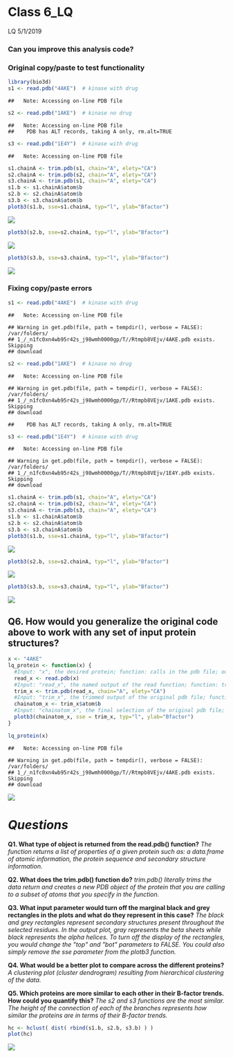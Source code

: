 Class 6\_LQ
================
LQ
5/1/2019

### Can you improve this analysis code?

### Original copy/paste to test functionality

``` r
library(bio3d)
s1 <- read.pdb("4AKE")  # kinase with drug
```

    ##   Note: Accessing on-line PDB file

``` r
s2 <- read.pdb("1AKE")  # kinase no drug
```

    ##   Note: Accessing on-line PDB file
    ##    PDB has ALT records, taking A only, rm.alt=TRUE

``` r
s3 <- read.pdb("1E4Y")  # kinase with drug
```

    ##   Note: Accessing on-line PDB file

``` r
s1.chainA <- trim.pdb(s1, chain="A", elety="CA")
s2.chainA <- trim.pdb(s2, chain="A", elety="CA")
s3.chainA <- trim.pdb(s1, chain="A", elety="CA")
s1.b <- s1.chainA$atom$b
s2.b <- s2.chainA$atom$b
s3.b <- s3.chainA$atom$b
plotb3(s1.b, sse=s1.chainA, typ="l", ylab="Bfactor")
```

![](RMD_Lecture6HW_LQ_files/figure-markdown_github/unnamed-chunk-1-1.png)

``` r
plotb3(s2.b, sse=s2.chainA, typ="l", ylab="Bfactor")
```

![](RMD_Lecture6HW_LQ_files/figure-markdown_github/unnamed-chunk-1-2.png)

``` r
plotb3(s3.b, sse=s3.chainA, typ="l", ylab="Bfactor")
```

![](RMD_Lecture6HW_LQ_files/figure-markdown_github/unnamed-chunk-1-3.png)

### Fixing copy/paste errors

``` r
s1 <- read.pdb("4AKE")  # kinase with drug
```

    ##   Note: Accessing on-line PDB file

    ## Warning in get.pdb(file, path = tempdir(), verbose = FALSE): /var/folders/
    ## 1_/_n1fc0xn4wb95r42s_j98wmh0000gp/T//Rtmpb8VEjv/4AKE.pdb exists. Skipping
    ## download

``` r
s2 <- read.pdb("1AKE")  # kinase no drug
```

    ##   Note: Accessing on-line PDB file

    ## Warning in get.pdb(file, path = tempdir(), verbose = FALSE): /var/folders/
    ## 1_/_n1fc0xn4wb95r42s_j98wmh0000gp/T//Rtmpb8VEjv/1AKE.pdb exists. Skipping
    ## download

    ##    PDB has ALT records, taking A only, rm.alt=TRUE

``` r
s3 <- read.pdb("1E4Y")  # kinase with drug
```

    ##   Note: Accessing on-line PDB file

    ## Warning in get.pdb(file, path = tempdir(), verbose = FALSE): /var/folders/
    ## 1_/_n1fc0xn4wb95r42s_j98wmh0000gp/T//Rtmpb8VEjv/1E4Y.pdb exists. Skipping
    ## download

``` r
s1.chainA <- trim.pdb(s1, chain="A", elety="CA")
s2.chainA <- trim.pdb(s2, chain="A", elety="CA")
s3.chainA <- trim.pdb(s3, chain="A", elety="CA")
s1.b <- s1.chainA$atom$b
s2.b <- s2.chainA$atom$b
s3.b <- s3.chainA$atom$b
plotb3(s1.b, sse=s1.chainA, typ="l", ylab="Bfactor")
```

![](RMD_Lecture6HW_LQ_files/figure-markdown_github/unnamed-chunk-2-1.png)

``` r
plotb3(s2.b, sse=s2.chainA, typ="l", ylab="Bfactor")
```

![](RMD_Lecture6HW_LQ_files/figure-markdown_github/unnamed-chunk-2-2.png)

``` r
plotb3(s3.b, sse=s3.chainA, typ="l", ylab="Bfactor")
```

![](RMD_Lecture6HW_LQ_files/figure-markdown_github/unnamed-chunk-2-3.png)

**Q6. How would you generalize the original code above to work with any set of input protein structures?**
----------------------------------------------------------------------------------------------------------

``` r
x <- "4AKE"
lq_protein <- function(x) {
  #Input: "x", the desired protein; function: calls in the pdb file; output: file of class pdb
  read_x <- read.pdb(x)
  #Input: "read_x", the named output of the read function; function: trims the original pdb file to only read (and provide a name vector) of the alpha carbons on the alpha chain; output: trimmed pdb file
  trim_x <- trim.pdb(read_x, chain="A", elety="CA")
  #Input: "trim_x", the trimmed output of the original pdb file; function: selects the atoms and b factors from the trimmed file; output: 
  chainatom_x <- trim_x$atom$b
  #Input: "chainatom_x", the final selection of the original pdb file; function: uses the bio3d package to plot our trimmed and selected data of the desired protein; output: specified plot
  plotb3(chainatom_x, sse = trim_x, typ="l", ylab="Bfactor")
}

lq_protein(x)
```

    ##   Note: Accessing on-line PDB file

    ## Warning in get.pdb(file, path = tempdir(), verbose = FALSE): /var/folders/
    ## 1_/_n1fc0xn4wb95r42s_j98wmh0000gp/T//Rtmpb8VEjv/4AKE.pdb exists. Skipping
    ## download

![](RMD_Lecture6HW_LQ_files/figure-markdown_github/unnamed-chunk-3-1.png)

*Questions*
===========

**Q1. What type of object is returned from the read.pdb() function?** *The function returns a list of properties of a given protein such as: a data.frame of atomic information, the protein sequence and secondary structure information.*

**Q2. What does the trim.pdb() function do?** *trim.pdb() literally trims the data return and creates a new PDB object of the protein that you are calling to a subset of atoms that you specify in the function.*

**Q3. What input parameter would turn off the marginal black and grey rectangles in the plots and what do they represent in this case?** *The black and grey rectangles represent secondary structures present throughout the selected residues. In the output plot, gray represents the beta sheets while black represents the alpha helices. To turn off the display of the rectangles, you would change the "top" and "bot" parameters to FALSE. You could also simply remove the sse parameter from the plotb3 function.*

**Q4. What would be a better plot to compare across the different proteins?** *A clustering plot (cluster dendrogram) resulting from hierarchical clustering of the data.*

**Q5. Which proteins are more similar to each other in their B-factor trends. How could you quantify this?** *The s2 and s3 functions are the most similar. The height of the connection of each of the branches represents how similar the proteins are in terms of their B-factor trends.*

``` r
hc <- hclust( dist( rbind(s1.b, s2.b, s3.b) ) )
plot(hc)
```

![](RMD_Lecture6HW_LQ_files/figure-markdown_github/unnamed-chunk-4-1.png)
